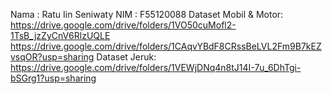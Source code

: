 Nama : Ratu Iin Seniwaty
NIM  : F55120088 
Dataset Mobil & Motor: https://drive.google.com/drive/folders/1VO50cuMofl2-1TsB_jzZyCnV6RlzUQLE https://drive.google.com/drive/folders/1CAqvYBdF8CRssBeLVL2Fm9B7kEZvsqOR?usp=sharing
Dataset Jeruk: https://drive.google.com/drive/folders/1VEWjDNq4n8tJ14I-7u_6DhTgi-bSGrg1?usp=sharing
